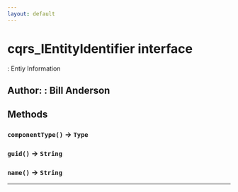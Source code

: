 ```yaml
---
layout: default
---
```

# cqrs_IEntityIdentifier interface

: Entiy Information


**Author:** : Bill Anderson
---
## Methods
### `componentType()` → `Type`
### `guid()` → `String`
### `name()` → `String`
---
